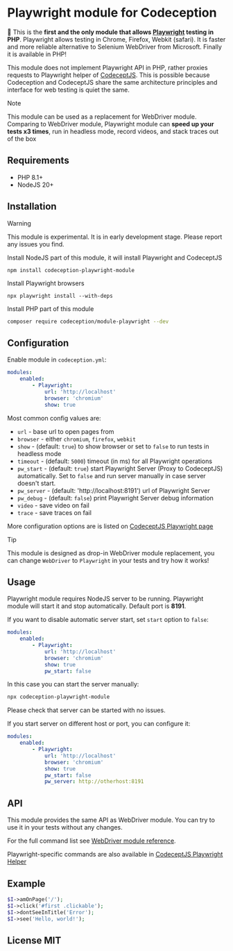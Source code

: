 
# Playwright module for Codeception

🚀 This is the **first and the only module that allows [Playwright](https://playwright.dev) testing in PHP**. Playwright allows testing in Chrome, Firefox, Webkit (safari). It is faster and more reliable alternative to Selenium WebDriver from Microsoft. Finally it is available in PHP!

This module does not implement Playwright API in PHP, rather proxies requests to Playwright helper of [CodeceptJS](https://codecept.io). This is possible because Codeception and CodeceptJS share the same architecture principles and interface for web testing is quiet the same.

> [!Note]
> This module can be used as a replacement for WebDriver module. Comparing to WebDriver module, Playwright module can **speed up your tests x3 times**, run in headless mode, record videos, and stack traces out of the box

## Requirements

* PHP 8.1+
* NodeJS 20+

## Installation

> [!Warning]
> This module is experimental. It is in early development stage. Please report any issues you find.

Install NodeJS part of this module, it will install Playwright and CodeceptJS

```
npm install codeception-playwright-module
```
Install Playwright browsers

```
npx playwright install --with-deps
```

Install PHP part of this module

```bash
composer require codeception/module-playwright --dev
```

## Configuration

Enable module in `codeception.yml`:

```yaml
modules:
    enabled:
        - Playwright:
            url: 'http://localhost'
            browser: 'chromium'
            show: true
```
Most common config values are:

* `url` - base url to open pages from
* `browser` - either `chromium`, `firefox`, `webkit`
* `show` - (default: `true`) to show browser or set to `false` to run tests in headless mode 
* `timeout` - (default: `5000`) timeout (in ms) for all Playwright operations
* `pw_start` - (default: `true`) start Playwright Server (Proxy to CodeceptJS) automatically. Set to `false` and run server manually in case server doesn't start.
* `pw_server` - (default: 'http://localhost:8191') url of Playwright Server 
* `pw_debug` - (default: `false`) print Playwright Server debug information
* `video` - save video on fail
* `trace` - save traces on fail

More configuration options are is listed on [CodeceptJS Playwright page](https://codecept.io/helpers/Playwright/#configuration)


> [!Tip]
> This module is designed as drop-in WebDriver module replacement, you can change `WebDriver` to `Playwright` in your tests and try how it works!


## Usage

Playwright module requires NodeJS server to be running. Playwright module will start it and stop automatically. Default port is **8191**.

If you want to disable automatic server start, set `start` option to `false`:

```yaml
modules:
    enabled:
        - Playwright:
            url: 'http://localhost'
            browser: 'chromium'
            show: true
            pw_start: false
```

In this case you can start the server manually:

```bash
npx codeception-playwright-module
```
Please check that server can be started with no issues.

If you start server on different host or port, you can configure it:

```yaml
modules:
    enabled:
        - Playwright:
            url: 'http://localhost'
            browser: 'chromium'
            show: true
            pw_start: false
            pw_server: http://otherhost:8191
```

## API

This module provides the same API as WebDriver module. You can try to use it in your tests without any changes.

For the full command list see [WebDriver module reference](https://codeception.com/docs/modules/WebDriver#dontSeeElement).

Playwright-specific commands are also available in [CodeceptJS Playwright Helper](https://codecept.io/helpers/Playwright/)

## Example

```php
$I->amOnPage('/');
$I->click('#first .clickable');
$I->dontSeeInTitle('Error');
$I->see('Hello, world!');
```

## License MIT
